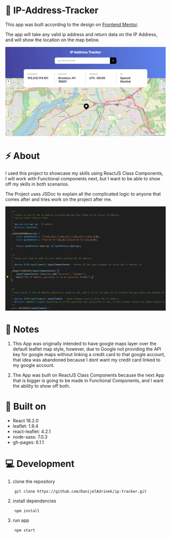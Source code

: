 # 🚀 IP-Address-Tracker

This app was built according to the design on [Frontend Mentor](https://www.frontendmentor.io/challenges/ip-address-tracker-I8-0yYAH0/hub).

The app will take any valid ip address and return data on the IP Address, and will show the location on the map below.

![IP Address Tracker image](./src/assets/images/app-screenshot.png)

# ⚡ About

I used this project to showcase my skills using ReactJS Class Components, I will work with Functional components next, but I want to be able to show off my skills in both scenarios.

The Project uses JSDoc to explain all the complicated logic to anyone that comes after and tries work on the project after me.

![Code Example](./src/assets/images/code-screenshot.png)

# 📒 Notes

1. This App was originally intended to have google maps layer over the default leaflet map style, however, due to Google not providing the API key for google maps without linking a credit card to that google account, that idea was abandoned because I dont want my credit card linked to my google account.

2. The App was built on ReactJS Class Components because the next App that is bigger is going to be made in Functional Components, and I want the ability to show off both.

# 🛑 Built on

- React 18.2.0
- leaflet: 1.9.4
- react-leaflet: 4.2.1
- node-sass: 7.0.3
- gh-pages: 6.1.1

# 💻 Development


1. clone the repository
```
    git clone https://github.com/DanijelAdrinek/ip-tracker.git
```
2. install dependencies
```
    npm install
```
3. run app
```
    npm start
```